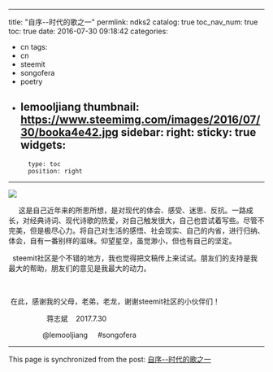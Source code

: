 
---
title: "自序--时代的歌之一"
permlink: ndks2
catalog: true
toc_nav_num: true
toc: true
date: 2016-07-30 09:18:42
categories:
- cn
tags:
- cn
- steemit
- songofera
- poetry
- lemooljiang
thumbnail: https://www.steemimg.com/images/2016/07/30/booka4e42.jpg
sidebar:
    right:
        sticky: true
widgets:
    -
        type: toc
        position: right
---


<p><img src="https://www.steemimg.com/images/2016/07/30/booka4e42.jpg" /></p>
<p>     这是自己近年来的所思所想，是对现代的体会、感受、迷思、反抗。一路成长，对经典诗词、现代诗歌的热爱，对自己触发很大，自己也尝试着写些。尽管不完美，但是极尽心力。将自己对生活的感悟、社会现实、自己的内省，进行归纳、体会，自有一番别样的滋味。仰望星空，虽觉渺小，但也有自己的坚定。</p>
<p>  steemit社区是个不错的地方，我也觉得把文稿传上来试试。朋友们的支持是我最大的帮助，朋友们的意见是我最大的动力。 </p>
  <p> 在此，感谢我的父母，老弟，老龙，谢谢steemit社区的小伙伴们！  </p>
<p>                   蒋志斌    2017.7.30  </p>
<p>                 @lemooljiang     #songofera    </p>

- - -

This page is synchronized from the post: [自序--时代的歌之一](https://steemit.com/@lemooljiang/ndks2)

